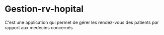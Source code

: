 # Gestion-rv-hopital
C'est une application qui permet de gérer les rendez-vous des patients par rapport aux medecins concernés
